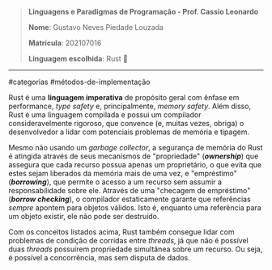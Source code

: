 > **Linguagens e Paradigmas de Programação - Prof. Cassio Leonardo**
> 
> **Nome**: Gustavo Neves Piedade Louzada
> 
> **Matrícula**: 202107016
> 
> **Linguagem escolhida**: Rust 🦀

---

#categorias #métodos-de-implementação


Rust é uma **linguagem imperativa** de propósito geral com ênfase em performance, *type safety* e, principalmente, *memory safety*. Além disso, Rust é uma linguagem compilada e possui um compilador consideravelmente rigoroso, que convence (e, muitas vezes, obriga) o desenvolvedor a lidar com potenciais problemas de memória e tipagem.

Mesmo não usando um *garbage collector*, a segurança de memória do Rust é atingida através de seus mecanismos de "propriedade" (***ownership***) que assegura que cada recurso possua apenas um proprietário, o que evita que estes sejam liberados da memória mais de uma vez, e "empréstimo" (***borrowing***), que permite o acesso a um recurso sem assumir a responsabilidade sobre ele. Através de uma "checagem de empréstimo" (***borrow checking***), o compilador estaticamente garante que referências *sempre* apontem para objetos válidos. Isto é, enquanto uma referência para um objeto existir, ele não pode ser destruído.

Com os conceitos listados acima, Rust também consegue lidar com problemas  de condição de corridas entre *threads*, já que não é possível duas *threads* possuírem propriedade simultânea sobre um recurso. Ou seja, é possível a concorrência, mas sem disputa de dados.
